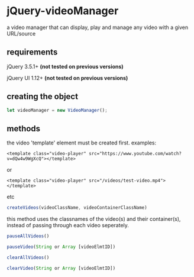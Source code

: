 # jQuery-videoManager
a video manager that can display, play and manage any video with a given URL/source

## requirements
jQuery 3.5.1+ **(not tested on previous versions)**

jQuery UI 1.12+ **(not tested on previous versions)**

## creating the object
```javascript
let videoManager = new VideoManager();
```
## methods
the video 'template' element must be created first. examples:
```
<template class="video-player" src="https://www.youtube.com/watch?v=dQw4w9WgXcQ"></template>
```
or
```
<template class="video-player" src="/videos/test-video.mp4"></template>
```
etc

```javascript
createVideos(videoClassName, videoContainerClassName)
```
this method uses the classnames of the video(s) and their container(s), instead of passing through each video seperately.

```javascript
pauseAllVideos()

pauseVideo(String or Array [videoElmtID])

clearAllVideos()

clearVideo(String or Array [videoElmtID])
```
